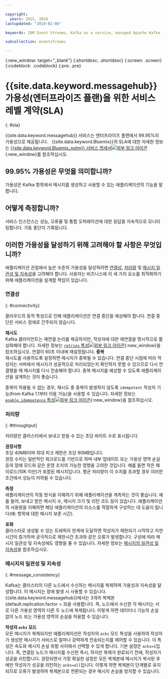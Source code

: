 ```yaml
---

copyright:
  years: 2015, 2019
lastupdated: "2019-02-06"

keywords: IBM Event Streams, Kafka as a service, managed Apache Kafka

subcollection: eventstreams

---
```


{:new_window: target="_blank"}
{:shortdesc: .shortdesc}
{:screen: .screen}
{:codeblock: .codeblock}
{:pre: .pre}

# {{site.data.keyword.messagehub}} 가용성(엔터프라이즈 플랜)을 위한 서비스 레벨 계약(SLA)
{: #sla}

{{site.data.keyword.messagehub}} 서비스는 엔터프라이즈 플랜에서 99.95%의 가용성으로 제공됩니다.  
{{site.data.keyword.Bluemix}}의 SLA에 대한 자세한 정보는 [{{site.data.keyword.Bluemix_notm}} 서비스 명세서![외부 링크 아이콘](../../icons/launch-glyph.svg "외부 링크 아이콘")](https://www-03.ibm.com/software/sla/sladb.nsf/8bd55c6b9fa8039c86256c6800578854/c4ceb9f019f9eb4c862582f9001b3994/$FILE/i126-6605-16_04-2019_en_US.pdf){:new_window}를 참조하십시오.

## 99.95% 가용성은 무엇을 의미합니까?
가용성은 Kafka 항목에서 메시지를 생성하고 사용할 수 있는 애플리케이션의 기능을 말합니다. 

## 어떻게 측정합니까?
서비스 인스턴스는 성능, 오류율 및 통합 오퍼레이션에 대한 응답을 지속적으로 모니터링합니다. 가동 중단이 기록됩니다. 

## 이러한 가용성을 달성하기 위해 고려해야 할 사항은 무엇입니까? 
애플리케이션 관점에서 높은 수준의 가용성을 달성하려면 [연결성](/docs/services/EventStreams?topic=eventstreams-sla#connectivity), [처리량](/docs/services/EventStreams?topic=eventstreams-sla#throughput) 및 [메시지 일관성 및 지속성](/docs/services/EventStreams?topic=eventstreams-sla#message_consistency)을 고려해야 합니다. 사용자는 비즈니스에 이 세 가지 요소를 최적화하기 위해 애플리케이션을 설계할 책임이 있습니다. 

### 연결성
{: #connectivity}

클라우드의 동적 특성으로 인해 애플리케이션은 연결 중단을 예상해야 합니다. 연결 중단은 서비스 장애로 간주되지 않습니다.

**재시도**<br/>
Kafka 클라이언트는 재연결 논리를 제공하지만, 작성자에 대한 재연결을 명시적으로 활성화해야 합니다. 자세한 정보는 [ <code>retries</code> 특성![외부 링크 아이콘](../../icons/launch-glyph.svg "외부 링크 아이콘")](http://kafka.apache.org/11/documentation.html#producerconfigs){:new_window}을 참조하십시오. 연결이 60초 이내에 재설정됩니다. **중복**<br/>
재시도를 사용하도록 설정하면 메시지가 중복될 수 있습니다. 연결 중단 시점에 따라 작성자는 서버에서 메시지가 성공적으로 처리되었는지 확인하지 못할 수 있으므로 다시 연결했을 때 메시지를 다시 전송해야 합니다. 중복 메시지를 예상할 수 있도록 애플리케이션을 설계하는 것이 좋습니다.  

중복이 허용될 수 없는 경우, 재시도 중 중복이 발생하지 않도록 <code>idempotent</code> 작성자 기능(from Kafka 1.1부터 이용 가능)을 사용할 수 있습니다. 자세한 정보는 [<code>enable.idempotence</code> 특성![외부 링크 아이콘](../../icons/launch-glyph.svg "외부 링크 아이콘")](http://kafka.apache.org/11/documentation.html#producerconfigs){:new_window}을 참조하십시오.

### 처리량
{: #throughput}

처리량은 클러스터에서 보내고 받을 수 있는 초당 바이트 수로 표시됩니다. 

**권장사항**<br/>
초당 40MB이며 최대 피크 제한은 초당 90MB입니다. <br/>
권장 수치는 일반적인 워크로드를 기반으로 하며 내부 업데이트 또는 가용성 영역 손실 등의 장애 모드와 같은 운영 조치의 가능한 영향을 고려한 것입니다. 예를 들면 작은 페이로드(10K 미만)가 포함된 메시지입니다. 평균 처리량이 이 수치를 초과할 경우 이러한 조건에서 성능이 저하될 수 있습니다. 

**측정**<br/>
애플리케이션의 작동 방식을 이해하기 위해 애플리케이션을 계측하는 것이 좋습니다. 예를 들어, 보내고 받은 메시지 수, 메시지 크기 및 리턴 코드 등이 있습니다. 애플리케이션의 사용량을 이해하면 해당 애플리케이션의 리소스를 적절하게 구성하는 데 도움이 됩니다(예: 항목에 대한 메시지 보존 시간). 

**포화**<br/>
클러스터로 생성될 수 있는 트래픽의 한계에 도달하면 작성자가 제한되기 시작하고 지연 시간이 증가하며 궁극적으로 제한시간 초과와 같은 오류가 발생합니다. 구성에 따라 메시지 일관성 및 지속성에도 영향을 줄 수 있습니다. 자세한 정보는 [메시지의 일관성 및 지속성](/docs/services/EventStreams?topic=eventstreams-sla#message_consistency)을 참조하십시오.

### 메시지의 일관성 및 지속성
{: #message_consistency}

Kafka는 클러스터의 다른 노드에서 수신하는 메시지를 복제하여 가용성과 지속성을 달성합니다. 이 메시지는 장애 발생 시 사용할 수 있습니다. {{site.data.keyword.messagehub}}에서는 3개의 복제본(default.replication.factor = 3)을 사용합니다. 즉, 노드에서 수신한 각 메시지는 서로 다른 가용성 영역의 다른 두 노드에 복제됩니다. 이렇게 하면 데이터나 기능의 손실 없이 노드 또는 가용성 영역의 손실을 허용할 수 있습니다. 

**작성자 <code>acks</code> 모드**<br/>
모든 메시지가 복제되지만 애플리케이션은 작성자의 <code>acks</code> 모드 특성을 사용하여 작성자가 생성한 메시지가 서비스로 얼마나 강력하게 전송되는지를 제어할 수 있습니다. 이 특성은 속도와 메시지 손실 위험 사이에서 선택할 수 있게 합니다. 기본 설정은 <code>acks=1</code>입니다. 즉, 연결된 노드가 메시지를 수신한 즉시, 하지만 복제가 완료되기 전에, 작성자가 성공을 리턴합니다. 권장되면서 가장 확실한 설정은 모든 복제본에 메시지가 복사된 후에만 작성자가 성공을 리턴하는 <code>acks=all</code>입니다. 이렇게 하면 복제본이 단계별로 유지되므로 오류가 발생하여 복제본으로 전환되는 경우 메시지 손실을 방지할 수 있습니다.


